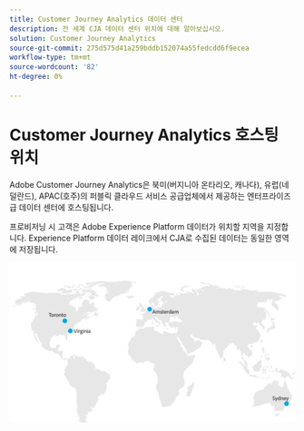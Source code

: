 ```yaml
---
title: Customer Journey Analytics 데이터 센터
description: 전 세계 CJA 데이터 센터 위치에 대해 알아보십시오.
solution: Customer Journey Analytics
source-git-commit: 275d575d41a259bddb152074a55fedcdd6f9ecea
workflow-type: tm+mt
source-wordcount: '82'
ht-degree: 0%

---
```



# Customer Journey Analytics 호스팅 위치

Adobe Customer Journey Analytics은 북미(버지니아 온타리오, 캐나다), 유럽(네덜란드), APAC(호주)의 퍼블릭 클라우드 서비스 공급업체에서 제공하는 엔터프라이즈급 데이터 센터에 호스팅됩니다.

프로비저닝 시 고객은 Adobe Experience Platform 데이터가 위치할 지역을 지정합니다. Experience Platform 데이터 레이크에서 CJA로 수집된 데이터는 동일한 영역에 저장됩니다.

![CJA 데이터 센터](assets/data-centers.png)